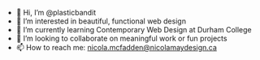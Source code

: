 - 👋 Hi, I’m @plasticbandit
- 👀 I’m interested in beautiful, functional web design
- 🌱 I’m currently learning Contemporary Web Design at Durham College
- 💞️ I’m looking to collaborate on meaningful work or fun projects
- 📫 How to reach me: nicola.mcfadden@nicolamaydesign.ca

<!---
plasticbandit/plasticbandit is a ✨ special ✨ repository because its `README.md` (this file) appears on your GitHub profile.
You can click the Preview link to take a look at your changes.
--->
